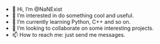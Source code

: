 - 👋 Hi, I’m @NaNExist
- 👀 I’m interested in do something cool and useful.
- 🌱 I’m currently learning Python, C++ and so on.
- 💞️ I’m looking to collaborate on some interesting projects.
- 📫 How to reach me: just send me messages.


<!---
NaNExist/NaNExist is a ✨ special ✨ repository because its `README.md` (this file) appears on your GitHub profile.
You can click the Preview link to take a look at your changes.
--->
